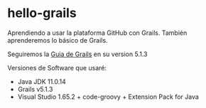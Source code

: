 # hello-grails
Aprendiendo a usar la plataforma GitHub con Grails. También aprenderemos lo básico de Grails.

Seguiremos la [Guia de Grails](https://docs.grails.org/5.1.3/guide/single.html) en su version 5.1.3

Versiones de Software que usaré:
- Java JDK 11.0.14
- Grails v5.1.3
- Visual Studio 1.65.2 + code-groovy + Extension Pack for Java
